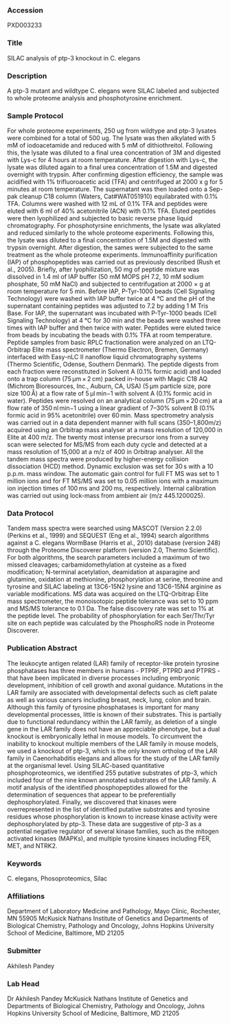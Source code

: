 ### Accession
PXD003233

### Title
SILAC analysis of ptp-3 knockout in C. elegans

### Description
A ptp-3 mutant and wildtype C. elegans were SILAC labeled and subjected to whole proteome analysis and phosphotyrosine enrichment.

### Sample Protocol
For whole proteome experiments, 250 ug from wildtype and ptp-3 lysates were combined for a total of 500 ug. The lysate was then alkylated with 5 mM of iodoacetamide and reduced with 5 mM of dithiothreitol. Following this, the lysate was diluted to a final urea concentration of 3M and digested with Lys-c for 4 hours at room temperature. After digestion with Lys-c, the lysate was diluted again to a final urea concentration of 1.5M and digested overnight with trypsin. After confirming digestion efficiency, the sample was acidified with 1% trifluoroacetic acid (TFA) and centrifuged at 2000 x g for 5 minutes at room temperature. The supernatant was then loaded onto a Sep-pak cleanup C18 column (Waters, Cat#WAT051910) equilabrated with 0.1% TFA. Columns were washed with 12 mL of 0.1% TFA and peptides were eluted with 6 ml of 40% acetonitrile (ACN) with 0.1% TFA. Eluted peptides were then lyophilized and subjected to basic reverse phase liquid chromatography.  For phosphotyrsine enrichments, the lysate was alkylated and reduced similarly to the whole proteome experiments. Following this, the lysate was diluted to a final concentration of 1.5M and digested with trypsin overnight. After digestion, the sames were subjected to the same treatment as the whole proteome experiments.  Immunoaffinity purification (IAP) of phosphopeptides was carried out as previously described (Rush et al., 2005). Briefly, after lyophilization, 50 mg of peptide mixture was dissolved in 1.4 ml of IAP buffer (50 mM MOPS pH 7.2, 10 mM sodium phosphate, 50 mM NaCl) and subjected to centrifugation at 2000 × g at room temperature for 5 min. Before IAP, P-Tyr-1000 beads (Cell Signaling Technology) were washed with IAP buffer twice at 4 °C and the pH of the supernatant containing peptides was adjusted to 7.2 by adding 1 M Tris Base. For IAP, the supernatant was incubated with P-Tyr-1000 beads (Cell Signaling Technology) at 4 °C for 30 min and the beads were washed three times with IAP buffer and then twice with water. Peptides were eluted twice from beads by incubating the beads with 0.1% TFA at room temperature.  Peptide samples from basic RPLC fractionation were analyzed on an LTQ-Orbitrap Elite mass spectrometer (Thermo Electron, Bremen, Germany) interfaced with Easy-nLC II nanoflow liquid chromatography systems (Thermo Scientific, Odense, Southern Denmark). The peptide digests from each fraction were reconstituted in Solvent A (0.1% formic acid) and loaded onto a trap column (75 µm × 2 cm) packed in-house with Magic C18 AQ (Michrom Bioresources, Inc., Auburn, CA, USA) (5 µm particle size, pore size 100 Å) at a flow rate of 5 µl min−1 with solvent A (0.1% formic acid in water). Peptides were resolved on an analytical column (75 µm × 20 cm) at a flow rate of 350 nl min−1 using a linear gradient of 7–30% solvent B (0.1% formic acid in 95% acetonitrile) over 60 min. Mass spectrometry analysis was carried out in a data dependent manner with full scans (350–1,800m/z) acquired using an Orbitrap mass analyser at a mass resolution of 120,000 in Elite at 400 m/z. The twenty most intense precursor ions from a survey scan were selected for MS/MS from each duty cycle and detected at a mass resolution of 15,000 at a m/z of 400 in Orbitrap analyser. All the tandem mass spectra were produced by higher-energy collision dissociation (HCD) method. Dynamic exclusion was set for 30 s with a 10 p.p.m. mass window. The automatic gain control for full FT MS was set to 1 million ions and for FT MS/MS was set to 0.05 million ions with a maximum ion injection times of 100 ms and 200 ms, respectively. Internal calibration was carried out using lock-mass from ambient air (m/z 445.1200025).

### Data Protocol
Tandem mass spectra were searched using MASCOT (Version 2.2.0) (Perkins et al., 1999) and SEQUEST (Eng et al., 1994) search algorithms against a C. elegans WormBase (Harris et al., 2010) database (version 248) through the Proteome Discoverer platform (version 2.0, Thermo Scientific). For both algorithms, the search parameters included a maximum of two missed cleavages; carbamidomethylation at cysteine as a fixed modification; N-terminal acetylation, deamidation at asparagine and glutamine, oxidation at methionine, phosphorylation at serine, threonine and tyrosine and SILAC labeling at 13C6-15N2 lysine and 13C6-15N4  arginine as variable modifications. MS data was acquired on the LTQ-Orbitrap Elite mass spectrometer, the monoisotopic peptide tolerance was set to 10 ppm and MS/MS tolerance to 0.1 Da. The false discovery rate was set to 1% at the peptide level. The probability of phosphorylation for each Ser/Thr/Tyr site on each peptide was calculated by the PhosphoRS node in Proteome Discoverer.

### Publication Abstract
The leukocyte antigen related (LAR) family of receptor-like protein tyrosine phosphatases has three members in humans - PTPRF, PTPRD and PTPRS - that have been implicated in diverse processes including embryonic development, inhibition of cell growth and axonal guidance. Mutations in the LAR family are associated with developmental defects such as cleft palate as well as various cancers including breast, neck, lung, colon and brain. Although this family of tyrosine phosphatases is important for many developmental processes, little is known of their substrates. This is partially due to functional redundancy within the LAR family, as deletion of a single gene in the LAR family does not have an appreciable phenotype, but a dual knockout is embryonically lethal in mouse models. To circumvent the inability to knockout multiple members of the LAR family in mouse models, we used a knockout of ptp-3, which is the only known ortholog of the LAR family in Caenorhabditis elegans and allows for the study of the LAR family at the organismal level. Using SILAC-based quantitative phosphoproteomics, we identified 255 putative substrates of ptp-3, which included four of the nine known annotated substrates of the LAR family. A motif analysis of the identified phosphopeptides allowed for the determination of sequences that appear to be preferentially dephosphorylated. Finally, we discovered that kinases were overrepresented in the list of identified putative substrates and tyrosine residues whose phosphorylation is known to increase kinase activity were dephosphorylated by ptp-3. These data are suggestive of ptp-3 as a potential negative regulator of several kinase families, such as the mitogen activated kinases (MAPKs), and multiple tyrosine kinases including FER, MET, and NTRK2.

### Keywords
C. elegans, Phosoproteomics, Silac

### Affiliations
Department of Laboratory Medicine and Pathology, Mayo Clinic, Rochester, MN 55905
McKusick Nathans Institute of Genetics and Departments of Biological Chemistry, Pathology and Oncology, Johns Hopkins University School of Medicine, Baltimore, MD 21205

### Submitter
Akhilesh Pandey

### Lab Head
Dr Akhilesh Pandey
McKusick Nathans Institute of Genetics and Departments of Biological Chemistry, Pathology and Oncology, Johns Hopkins University School of Medicine, Baltimore, MD 21205


